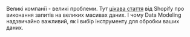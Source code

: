 Великі компанії - великі проблеми. Тут [цікава стаття](https://shopify.engineering/reducing-bigquery-costs) від Shopify про виконання запитів на великих масивах даних. І чому Data Modeling надзвичайно важливий, як і вибір інструменту для обробки ваших даних. 